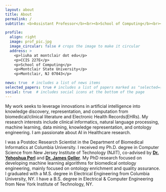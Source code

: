 ```yaml
---
layout: about
title: About
permalink: /
subtitle: <b>Assistant Professor</b><br><b>School of Computing</b><br><b>Montclair State University</b>

profile:
  align: right
  image: prof_pic.jpg
  image_circular: false # crops the image to make it circular
  address: >
    <p>liuha at montclair dot edu</p>
    <p>CCIS 227E</p>
    <p>School of Computing</p>
    <p>Montclair State University</p>
    <p>Montclair, NJ 07043</p>

news: true  # includes a list of news items
selected_papers: true # includes a list of papers marked as "selected={true}"
social: true  # includes social icons at the bottom of the page
---
```


My work seeks to leverage innovations in artificial intelligence into knowledge discovery, representation, and computation from biomedical/clinical literature and Electronic Health Records(EHRs). 
My research interests include clinical informatics, natural language processing, machine learning, data mining, knowledge representation, and ontology engineering.
I am passionate about AI in Healthcare research.

I was a Postdoc Research Scientist in the Department of Biomedical Informatics at Columbia University.
I received my Ph.D. degree in Computer Science from New Jersey Institute of Technology (NJIT), co-advised by <a href="https://people.njit.edu/faculty/perl"><b>Dr. Yehoshua Perl</b></a> and <a href="https://web.njit.edu/~geller/"><b>Dr. James Geller</b></a>. My PhD research focused on developing machine learning algorithms for biomedical ontology engineering, mainly focused on ontology enrichment and quality assurance.
I graduated with a M.S. degree in Electrical Engineering from Columbia University, NY. I have a B.S. degree in Electrical & Computer Engineering from New York Institute of Technology, NY.
